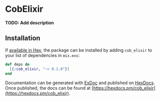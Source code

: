 # CobElixir

**TODO: Add description**

## Installation

If [available in Hex](https://hex.pm/docs/publish), the package can be installed
by adding `cob_elixir` to your list of dependencies in `mix.exs`:

```elixir
def deps do
  [{:cob_elixir, "~> 0.1.0"}]
end
```

Documentation can be generated with [ExDoc](https://github.com/elixir-lang/ex_doc)
and published on [HexDocs](https://hexdocs.pm). Once published, the docs can
be found at [https://hexdocs.pm/cob_elixir](https://hexdocs.pm/cob_elixir).

